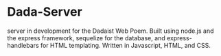 # Dada-Server
server in development for the Dadaist Web Poem. Built using node.js and the express framework, sequelize for the database, and express-handlebars for HTML templating. Written in Javascript, HTML, and CSS. 
